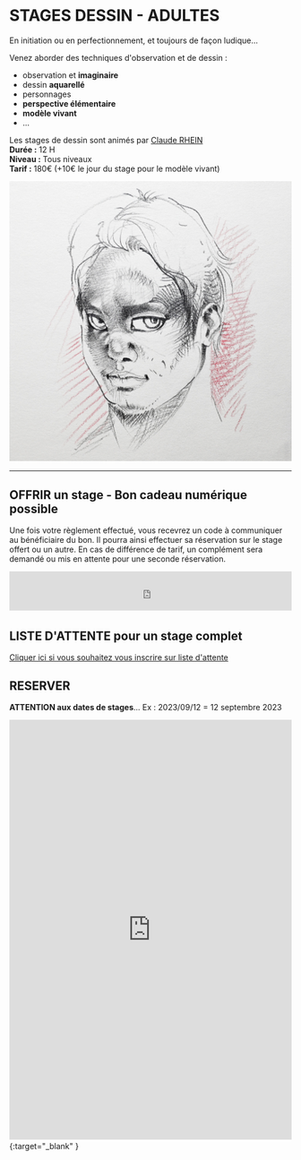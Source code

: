 # STAGES DESSIN - ADULTES

En initiation ou en perfectionnement, et toujours de façon ludique...   

Venez aborder des techniques d'observation et de dessin :  
- observation et **imaginaire**  
- dessin **aquarellé**
- personnages  
- **perspective élémentaire**  
- **modèle vivant**
- ...

Les stages de dessin sont animés par [Claude RHEIN](intervenants_fansdeterre)  
**Durée :** 12 H  
**Niveau :** Tous niveaux  
**Tarif :** 180€ (+10€ le jour du stage pour le modèle vivant)    

<img src="/images/Dessin-modele-vivant-fansdeterre.jpg" class="image-stage" alt="stage dessin avec Claude Rhein">   

---

  
## OFFRIR un stage - Bon cadeau numérique possible
Une fois votre règlement effectué, vous recevrez un code à communiquer au bénéficiaire du bon. Il pourra ainsi effectuer sa réservation sur le stage offert ou un autre. En cas de différence de tarif, un complément sera demandé ou mis en attente pour une seconde réservation.    

<iframe id="haWidget" allowtransparency="true" src="https://www.helloasso.com/associations/fans-de-terre/evenements/bon-cadeau-2022-2023/widget-bouton" style="width: 100%; height: 70px; border: none;"></iframe>  
  
  
## LISTE D'ATTENTE pour un stage complet
[Cliquer ici si vous souhaitez vous inscrire sur liste d'attente](https://docs.google.com/forms/d/e/1FAIpQLScDnAGxa7UlusJ0sVcahW_FnYDXCc4BQsAE5W8vGXzb9_z4pg/viewform?entry.1318731939&entry.625861564&entry.1682638982&entry.1661862399&entry.635975601)  

## RESERVER  
**ATTENTION aux dates de stages**...   Ex :  2023/09/12  =  12 septembre 2023   
<iframe id="haWidget" allowtransparency="true" scrolling="auto" src="https://www.helloasso.com/associations/fans-de-terre/evenements/stages-dessin/widget" style="width: 100%; height: 750px; border: none;"></iframe>{:target="_blank" }  





